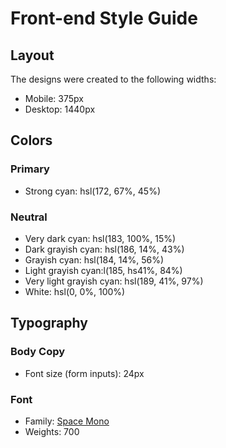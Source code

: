 # Front-end Style Guide

## Layout

The designs were created to the following widths:

- Mobile: 375px
- Desktop: 1440px

## Colors

### Primary

- Strong cyan: hsl(172, 67%, 45%)

### Neutral

- Very dark cyan: hsl(183, 100%, 15%)
- Dark grayish cyan: hsl(186, 14%, 43%)
- Grayish cyan: hsl(184, 14%, 56%)
- Light grayish cyan:l(185,  hs41%, 84%)
- Very light grayish cyan: hsl(189, 41%, 97%)
- White: hsl(0, 0%, 100%)

## Typography

### Body Copy

- Font size (form inputs): 24px

### Font

- Family: [Space Mono](https://fonts.google.com/specimen/Space+Mono)
- Weights: 700
